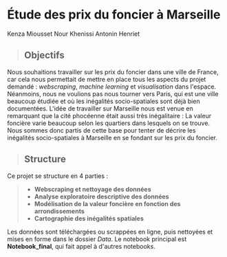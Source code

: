 # Étude des prix du foncier à Marseille
Kenza Miousset
Nour Khenissi
Antonin Henriet

> ## Objectifs

Nous souhaitions travailler sur les prix du foncier dans une ville de France, car cela nous permettait de mettre en place tous les aspects du projet demandé : *webscraping*, *machine learning* et *visualisation* dans l'espace. Néanmoins, nous ne voulions pas nous tourner vers Paris, qui est une ville beaucoup étudiée et où les inégalités socio-spatiales sont déjà bien documentées.
L'idée de travailler sur Marseille nous est venue en remarquant que la cité phocéenne était aussi très inégalitaire : La valeur foncière varie beaucoup selon les quartiers dans lesquels on se trouve. Nous sommes donc partis de cette base pour tenter de décrire les inégalités socio-spatiales à Marseille en se fondant sur les prix du foncier.

> ## Structure

Ce projet se structure en 4 parties :
> - **Webscraping et nettoyage des données**
> - **Analyse exploratoire descriptive des données**
> - **Modélisation de la valeur foncière en fonction des arrondissements**
> - **Cartographie des inégalités spatiales**

Les données sont téléchargées ou scrappées en ligne, puis nettoyées et mises en forme dans le dossier *Data*. Le notebook principal est **Notebook_final**, qui fait appel à d'autres notebooks.
